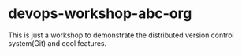 # devops-workshop-abc-org
This is just a workshop to demonstrate the distributed version control system(Git) and cool features.
